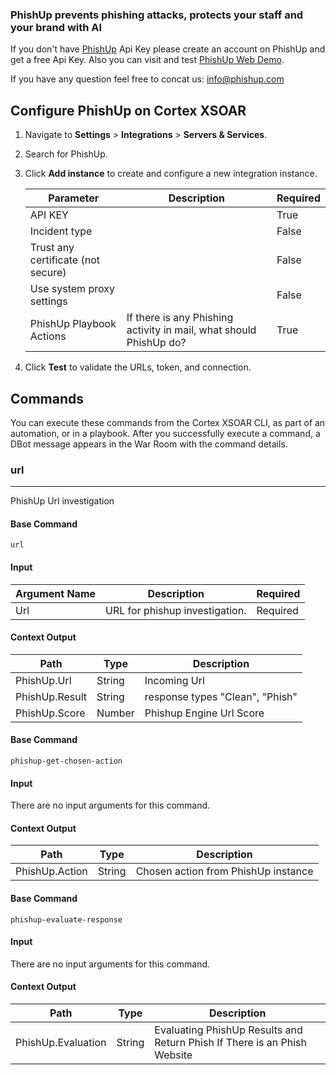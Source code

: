 ### PhishUp prevents phishing attacks, protects your staff and your brand with AI

If you don't have [PhishUp](https://phishup.co) Api Key please create an account on PhishUp and get a free Api Key. 
Also you can visit and test [PhishUp Web Demo](https://phishup.co).

If you have any question feel free to concat us: [info@phishup.com](mailto:info@phishup.co)

## Configure PhishUp on Cortex XSOAR

1. Navigate to **Settings** > **Integrations** > **Servers & Services**.
2. Search for PhishUp.
3. Click **Add instance** to create and configure a new integration instance.

    | **Parameter** | **Description** | **Required** |
    | --- | --- | --- |
    | API KEY |  | True |
    | Incident type |  | False |
    | Trust any certificate (not secure) |  | False |
    | Use system proxy settings |  | False |
    | PhishUp Playbook Actions | If there is any Phishing activity in mail, what should PhishUp do? | True |

4. Click **Test** to validate the URLs, token, and connection.
## Commands
You can execute these commands from the Cortex XSOAR CLI, as part of an automation, or in a playbook.
After you successfully execute a command, a DBot message appears in the War Room with the command details.
### url
***
PhishUp Url investigation

#### Base Command

`url`
#### Input

| **Argument Name** | **Description** | **Required** |
| --- | --- | --- |
| Url | URL for phishup investigation. | Required | 


#### Context Output

| **Path** | **Type** | **Description** |
| --- | --- | --- |
| PhishUp.Url | String | Incoming Url |
| PhishUp.Result | String | response types "Clean", "Phish" | 
| PhishUp.Score | Number | Phishup Engine Url Score | 


#### Base Command

`phishup-get-chosen-action`
#### Input

There are no input arguments for this command.

#### Context Output

| **Path** | **Type** | **Description** |
| --- | --- | --- |
| PhishUp.Action | String | Chosen action from PhishUp instance | 


#### Base Command

`phishup-evaluate-response`
#### Input

There are no input arguments for this command.

#### Context Output

| **Path** | **Type** | **Description** |
| --- | --- | --- |
| PhishUp.Evaluation | String | Evaluating PhishUp Results and Return Phish If There is an Phish Website | 
